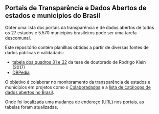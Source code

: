 ## Portais de Transparência e Dados Abertos de estados e municípios do Brasil

Obter uma lista dos portais da transparência e de dados abertos de todos os 27
estados e 5.570 municípios brasileiros pode ser uma tarefa descomunal.

Este repositório contém planilhas obtidas a partir de diversas fontes de dados
públicas e validadads:

* [tabela dos quadros 31 e 32](sources/research/klein-2017) da tese de doutorado de Rodrigo Klein (2017)
* [DBPedia](sources/dbpedia)

O objetivo é colaborar no monitoramento da transparência de estados e municípios 
em projetos como o [Colaboradados](http://colaboradados.github.io/) e a [lista
de catálogos de dados abertos no
Brasil](https://github.com/dadosgovbr/catalogos-dados-brasil).

Onde foi localizada uma mudança de endereço (URL) nos portais, as tabelas foram
atualizadas.


